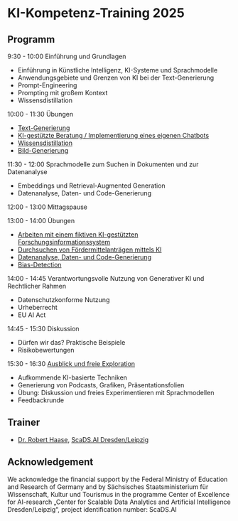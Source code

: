 # KI-Kompetenz-Training 2025

<Diese Webseite befindet sich im Aufbau>

## Programm

9:30 - 10:00 Einführung und Grundlagen
* Einführung in Künstliche Intelligenz, KI-Systeme und Sprachmodelle
* Anwendungsgebiete und Grenzen von KI bei der Text-Generierung
* Prompt-Engineering
* Prompting mit großem Kontext
* Wissensdistillation

10:00 - 11:30 Übungen
* [Text-Generierung](session1/text_generation.md)
* [KI-gestützte Beratung / Implementierung eines eigenen Chatbots](session1/chatbot.md)
* [Wissensdistillation](session1/wissensdistillation.md)
* [Bild-Generierung](session1/bildgenerierung.md)

11:30 - 12:00 Sprachmodelle zum Suchen in Dokumenten und zur Datenanalyse
* Embeddings und Retrieval-Augmented Generation
* Datenanalyse, Daten- und Code-Generierung

12:00 - 13:00 Mittagspause

13:00 - 14:00 Übungen
  * [Arbeiten mit einem fiktiven KI-gestützten Forschungsinformationssystem](session2/simuliertes_fis.md)
  * [Durchsuchen von Fördermittelanträgen mittels KI](session2/proposal_durchsuchen.md)
  * [Datenanalyse, Daten- und Code-Generierung](session2/ai_data_analysis.md)
  * [Bias-Detection](session2/bias_detektion.md)

14:00 - 14:45 Verantwortungsvolle Nutzung von Generativer KI und Rechtlicher Rahmen
* Datenschutzkonforme Nutzung
* Urheberrecht
* EU AI Act

14:45 - 15:30 Diskussion
  * Dürfen wir das? Praktische Beispiele
  * Risikobewertungen

15:30 - 16:30 [Ausblick und freie Exploration](session4/README.md)
* Aufkommende KI-basierte Techniken
* Generierung von Podcasts, Grafiken, Präsentationsfolien
* Übung: Diskussion und freies Experimentieren mit Sprachmodellen
* Feedbackrunde

## Trainer
- [Dr. Robert Haase](https://haesleinhuepf.github.io/), [ScaDS.AI Dresden/Leipzig](http://scads.ai/)

## Acknowledgement

We acknowledge the financial support by the Federal Ministry of Education and Research of Germany and by Sächsisches Staatsministerium für Wissenschaft, Kultur und Tourismus in the programme Center of Excellence for AI-research „Center for Scalable Data Analytics and Artificial Intelligence Dresden/Leipzig“, project identification number: ScaDS.AI
